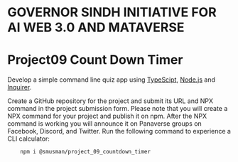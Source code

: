 # GOVERNOR SINDH INITIATIVE FOR AI WEB 3.0 AND MATAVERSE
# Project09 Count Down Timer

Develop a simple command line quiz app using [TypeScipt](https://www.typescriptlang.org/), [Node.js](https://nodejs.org/en/) and [Inquirer](https://www.npmjs.com/package/inquirer).

Create a GitHub repository for the project and submit its URL and NPX command in the project submission form. Please note that you will create a NPX command for your project and publish it on npm. After the NPX command is working you will announce it on Panaverse groups on Facebook, Discord, and Twitter.
Run the following command to experience a CLI calculator:

        npm i @smusman/project_09_countdown_timer


